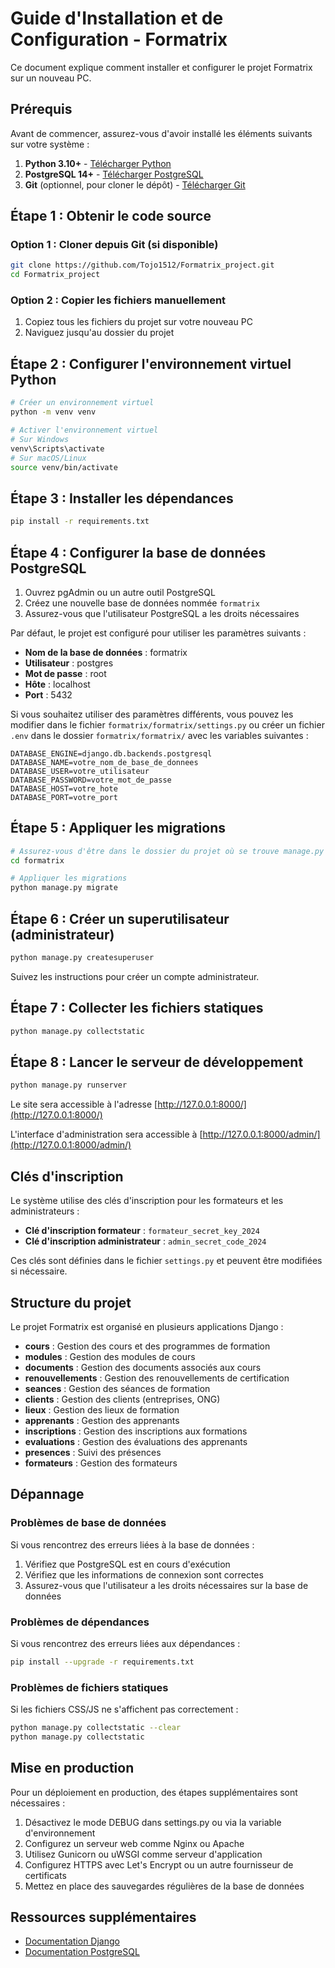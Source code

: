 # Guide d'Installation et de Configuration - Formatrix

Ce document explique comment installer et configurer le projet Formatrix sur un nouveau PC.

## Prérequis

Avant de commencer, assurez-vous d'avoir installé les éléments suivants sur votre système :

1. **Python 3.10+** - [Télécharger Python](https://www.python.org/downloads/)
2. **PostgreSQL 14+** - [Télécharger PostgreSQL](https://www.postgresql.org/download/)
3. **Git** (optionnel, pour cloner le dépôt) - [Télécharger Git](https://git-scm.com/downloads)

## Étape 1 : Obtenir le code source

### Option 1 : Cloner depuis Git (si disponible)

```bash
git clone https://github.com/Tojo1512/Formatrix_project.git
cd Formatrix_project
```

### Option 2 : Copier les fichiers manuellement

1. Copiez tous les fichiers du projet sur votre nouveau PC
2. Naviguez jusqu'au dossier du projet

## Étape 2 : Configurer l'environnement virtuel Python

```bash
# Créer un environnement virtuel
python -m venv venv

# Activer l'environnement virtuel
# Sur Windows
venv\Scripts\activate
# Sur macOS/Linux
source venv/bin/activate
```

## Étape 3 : Installer les dépendances

```bash
pip install -r requirements.txt
```

## Étape 4 : Configurer la base de données PostgreSQL

1. Ouvrez pgAdmin ou un autre outil PostgreSQL
2. Créez une nouvelle base de données nommée `formatrix`
3. Assurez-vous que l'utilisateur PostgreSQL a les droits nécessaires

Par défaut, le projet est configuré pour utiliser les paramètres suivants :
- **Nom de la base de données** : formatrix
- **Utilisateur** : postgres
- **Mot de passe** : root
- **Hôte** : localhost
- **Port** : 5432

Si vous souhaitez utiliser des paramètres différents, vous pouvez les modifier dans le fichier `formatrix/formatrix/settings.py` ou créer un fichier `.env` dans le dossier `formatrix/formatrix/` avec les variables suivantes :

```
DATABASE_ENGINE=django.db.backends.postgresql
DATABASE_NAME=votre_nom_de_base_de_donnees
DATABASE_USER=votre_utilisateur
DATABASE_PASSWORD=votre_mot_de_passe
DATABASE_HOST=votre_hote
DATABASE_PORT=votre_port
```

## Étape 5 : Appliquer les migrations

```bash
# Assurez-vous d'être dans le dossier du projet où se trouve manage.py
cd formatrix

# Appliquer les migrations
python manage.py migrate
```

## Étape 6 : Créer un superutilisateur (administrateur)

```bash
python manage.py createsuperuser
```

Suivez les instructions pour créer un compte administrateur.

## Étape 7 : Collecter les fichiers statiques

```bash
python manage.py collectstatic
```

## Étape 8 : Lancer le serveur de développement

```bash
python manage.py runserver
```

Le site sera accessible à l'adresse [http://127.0.0.1:8000/](http://127.0.0.1:8000/)

L'interface d'administration sera accessible à [http://127.0.0.1:8000/admin/](http://127.0.0.1:8000/admin/)

## Clés d'inscription

Le système utilise des clés d'inscription pour les formateurs et les administrateurs :

- **Clé d'inscription formateur** : `formateur_secret_key_2024`
- **Clé d'inscription administrateur** : `admin_secret_code_2024`

Ces clés sont définies dans le fichier `settings.py` et peuvent être modifiées si nécessaire.

## Structure du projet

Le projet Formatrix est organisé en plusieurs applications Django :

- **cours** : Gestion des cours et des programmes de formation
- **modules** : Gestion des modules de cours
- **documents** : Gestion des documents associés aux cours
- **renouvellements** : Gestion des renouvellements de certification
- **seances** : Gestion des séances de formation
- **clients** : Gestion des clients (entreprises, ONG)
- **lieux** : Gestion des lieux de formation
- **apprenants** : Gestion des apprenants
- **inscriptions** : Gestion des inscriptions aux formations
- **evaluations** : Gestion des évaluations des apprenants
- **presences** : Suivi des présences
- **formateurs** : Gestion des formateurs

## Dépannage

### Problèmes de base de données

Si vous rencontrez des erreurs liées à la base de données :

1. Vérifiez que PostgreSQL est en cours d'exécution
2. Vérifiez que les informations de connexion sont correctes
3. Assurez-vous que l'utilisateur a les droits nécessaires sur la base de données

### Problèmes de dépendances

Si vous rencontrez des erreurs liées aux dépendances :

```bash
pip install --upgrade -r requirements.txt
```

### Problèmes de fichiers statiques

Si les fichiers CSS/JS ne s'affichent pas correctement :

```bash
python manage.py collectstatic --clear
python manage.py collectstatic
```

## Mise en production

Pour un déploiement en production, des étapes supplémentaires sont nécessaires :

1. Désactivez le mode DEBUG dans settings.py ou via la variable d'environnement
2. Configurez un serveur web comme Nginx ou Apache
3. Utilisez Gunicorn ou uWSGI comme serveur d'application
4. Configurez HTTPS avec Let's Encrypt ou un autre fournisseur de certificats
5. Mettez en place des sauvegardes régulières de la base de données

## Ressources supplémentaires

- [Documentation Django](https://docs.djangoproject.com/)
- [Documentation PostgreSQL](https://www.postgresql.org/docs/)
